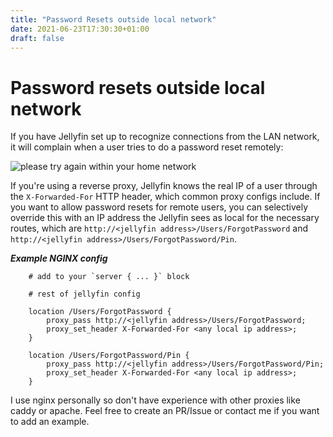 ```yaml
---
title: "Password Resets outside local network"
date: 2021-06-23T17:30:30+01:00
draft: false
---
```


# Password resets outside local network

If you have Jellyfin set up to recognize connections from the LAN network, it will complain when a user tries to do a password reset remotely:

![please try again within your home network](/pw-localnetwork.png)

If you're using a reverse proxy, Jellyfin knows the real IP of a user through the `X-Forwarded-For` HTTP header, which common proxy configs include. If you want to allow password resets for remote users, you can selectively override this with an IP address the Jellyfin sees as local for the necessary routes, which are `http://<jellyfin address>/Users/ForgotPassword` and `http://<jellyfin address>/Users/ForgotPassword/Pin`.

***Example NGINX config***
```nginx
    # add to your `server { ... }` block

    # rest of jellyfin config

    location /Users/ForgotPassword {
        proxy_pass http://<jellyfin address>/Users/ForgotPassword;
        proxy_set_header X-Forwarded-For <any local ip address>;
    }

    location /Users/ForgotPassword/Pin {
        proxy_pass http://<jellyfin address>/Users/ForgotPassword/Pin;
        proxy_set_header X-Forwarded-For <any local ip address>;
    }
```

I use nginx personally so don't have experience with other proxies like caddy or apache. Feel free to create an PR/Issue or contact me if you want to add an example.
